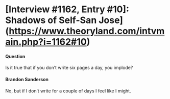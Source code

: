 # [Interview #1162, Entry #10]: Shadows of Self-San Jose](https://www.theoryland.com/intvmain.php?i=1162#10)

#### Question

Is it true that if you don’t write six pages a day, you implode?

#### Brandon Sanderson

No, but if I don’t write for a couple of days I feel like I might.

